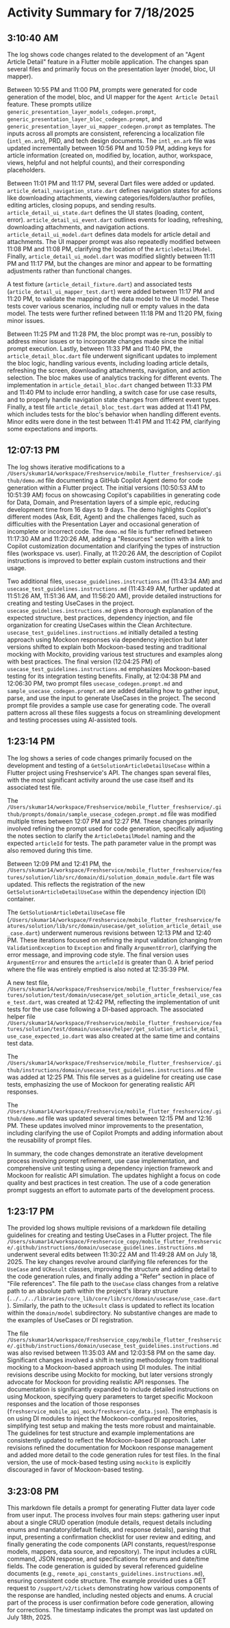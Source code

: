 # Activity Summary for 7/18/2025

## 3:10:40 AM
The log shows code changes related to the development of an "Agent Article Detail" feature in a Flutter mobile application.  The changes span several files and primarily focus on the presentation layer (model, bloc, UI mapper).

Between 10:55 PM and 11:00 PM, prompts were generated for code generation of the model, bloc, and UI mapper for the `Agent Article Detail` feature. These prompts utilize  `generic_presentation_layer_models_codegen.prompt`, `generic_presentation_layer_bloc_codegen.prompt`, and `generic_presentation_layer_ui_mapper_codegen.prompt` as templates.  The inputs across all prompts are consistent, referencing a localization file (`intl_en.arb`), PRD, and tech design documents. The `intl_en.arb` file was updated incrementally between 10:56 PM and 10:59 PM, adding keys for article information (created on, modified by, location, author, workspace, views, helpful and not helpful counts), and their corresponding placeholders.

Between 11:01 PM and 11:17 PM, several Dart files were added or updated. `article_detail_navigation_state.dart` defines navigation states for actions like downloading attachments, viewing categories/folders/author profiles, editing articles, closing popups, and sending results. `article_detail_ui_state.dart` defines the UI states (loading, content, error).  `article_detail_ui_event.dart` outlines events for loading, refreshing, downloading attachments, and navigation actions.  `article_detail_ui_model.dart` defines data models for article detail and attachments.   The UI mapper prompt was also repeatedly modified between 11:08 PM and 11:08 PM, clarifying the location of the `ArticleDetailModel`. Finally, `article_detail_ui_model.dart` was modified slightly between 11:11 PM and 11:17 PM, but the changes are minor and appear to be formatting adjustments rather than functional changes.

A test fixture (`article_detail_fixture.dart`) and associated tests (`article_detail_ui_mapper_test.dart`) were added between 11:17 PM and 11:20 PM, to validate the mapping of the data model to the UI model.   These tests cover various scenarios, including null or empty values in the data model. The tests were further refined between 11:18 PM and 11:20 PM, fixing minor issues.

Between 11:25 PM and 11:28 PM, the bloc prompt was re-run, possibly to address minor issues or to incorporate changes made since the initial prompt execution. Lastly, between 11:33 PM and 11:40 PM, the `article_detail_bloc.dart` file underwent significant updates to implement the bloc logic, handling various events, including loading article details, refreshing the screen, downloading attachments, navigation, and action selection. The bloc makes use of analytics tracking for different events.  The implementation in `article_detail_bloc.dart` changed between 11:33 PM and 11:40 PM to include error handling, a switch case for use case results, and to properly handle navigation state changes from different event types. Finally, a test file `article_detail_bloc_test.dart` was added at 11:41 PM, which includes tests for the bloc's behavior when handling different events.  Minor edits were done in the test between 11:41 PM and 11:42 PM, clarifying some expectations and imports.


## 12:07:13 PM
The log shows iterative modifications to a `/Users/skumar14/workspace/Freshservice/mobile_flutter_freshservice/.github/demo.md` file documenting a GitHub Copilot Agent demo for code generation within a Flutter project.  The initial versions (10:50:53 AM to 10:51:39 AM) focus on showcasing Copilot's capabilities in generating code for Data, Domain, and Presentation layers of a simple epic, reducing development time from 16 days to 9 days.  The demo highlights Copilot's different modes (Ask, Edit, Agent) and the challenges faced, such as difficulties with the Presentation Layer and occasional generation of incomplete or incorrect code.  The  `demo.md` file is further refined between 11:17:30 AM and 11:20:26 AM, adding a "Resources" section with a link to Copilot customization documentation and clarifying the types of instruction files (workspace vs. user).  Finally, at 11:20:26 AM, the description of Copilot instructions is improved to better explain custom instructions and their usage.

Two additional files, `usecase_guidelines.instructions.md` (11:43:34 AM) and `usecase_test_guidelines.instructions.md` (11:43:49 AM, further updated at 11:51:26 AM, 11:51:36 AM, and 11:56:20 AM), provide detailed instructions for creating and testing UseCases in the project. `usecase_guidelines.instructions.md` gives a thorough explanation of the expected structure, best practices, dependency injection, and file organization for creating UseCases within the Clean Architecture.  `usecase_test_guidelines.instructions.md` initially detailed a testing approach using Mockoon responses via dependency injection but later versions shifted to explain both Mockoon-based testing and traditional mocking with Mockito, providing various test structures and examples along with best practices.  The final version (12:04:25 PM) of `usecase_test_guidelines.instructions.md` emphasizes Mockoon-based testing for its integration testing benefits. Finally, at 12:04:38 PM and 12:06:30 PM, two prompt files `usecase_codegen.prompt.md` and `sample_usecase_codegen.prompt.md` are added detailing how to gather input, parse, and use the input to generate UseCases in the project.  The second prompt file provides a sample use case for generating code.  The overall pattern across all these files suggests a focus on streamlining development and testing processes using AI-assisted tools.


## 1:23:14 PM
The log shows a series of code changes primarily focused on the development and testing of a `GetSolutionArticleDetailUseCase` within a Flutter project using Freshservice's API.  The changes span several files, with the most significant activity around the use case itself and its associated test file.

The `/Users/skumar14/workspace/Freshservice/mobile_flutter_freshservice/.github/prompts/domain/sample_usecase_codegen.prompt.md` file was modified multiple times between 12:07 PM and 12:27 PM. These changes primarily involved refining the prompt used for code generation, specifically adjusting the notes section to clarify the `ArticleDetailModel` naming and the expected `articleId` for tests. The path parameter value in the prompt was also removed during this time.

Between 12:09 PM and 12:41 PM, the `/Users/skumar14/workspace/Freshservice/mobile_flutter_freshservice/features/solution/lib/src/domain/di/solution_domain_module.dart` file was updated. This reflects the registration of the new `GetSolutionArticleDetailUseCase` within the dependency injection (DI) container.

The `GetSolutionArticleDetailUseCase` file (`/Users/skumar14/workspace/Freshservice/mobile_flutter_freshservice/features/solution/lib/src/domain/usecase/get_solution_article_detail_use_case.dart`) underwent numerous revisions between 12:13 PM and 12:40 PM. These iterations focused on refining the input validation (changing from `ValidationException` to `Exception` and finally `ArgumentError`), clarifying the error message, and improving code style. The final version uses `ArgumentError` and ensures the `articleId` is greater than 0.  A brief period where the file was entirely emptied is also noted at 12:35:39 PM.

A new test file, `/Users/skumar14/workspace/Freshservice/mobile_flutter_freshservice/features/solution/test/domain/usecase/get_solution_article_detail_use_case_test.dart`, was created at 12:42 PM, reflecting the implementation of unit tests for the use case following a DI-based approach.  The associated helper file `/Users/skumar14/workspace/Freshservice/mobile_flutter_freshservice/features/solution/test/domain/usecase/helper/get_solution_article_detail_use_case_expected_io.dart` was also created at the same time and contains test data.

The `/Users/skumar14/workspace/Freshservice/mobile_flutter_freshservice/.github/instructions/domain/usecase_test_guidelines.instructions.md` file was added at 12:25 PM. This file serves as a guideline for creating use case tests, emphasizing the use of Mockoon for generating realistic API responses.

The `/Users/skumar14/workspace/Freshservice/mobile_flutter_freshservice/.github/demo.md` file was updated several times between 12:15 PM and 12:16 PM. These updates involved minor improvements to the presentation, including clarifying the use of Copilot Prompts and adding information about the reusability of prompt files.

In summary, the code changes demonstrate an iterative development process involving prompt refinement, use case implementation, and comprehensive unit testing using a dependency injection framework and Mockoon for realistic API simulation. The updates highlight a focus on code quality and best practices in test creation.  The use of a code generation prompt suggests an effort to automate parts of the development process.


## 1:23:17 PM
The provided log shows multiple revisions of a markdown file detailing guidelines for creating and testing UseCases in a Flutter project.  The file `/Users/skumar14/workspace/Freshservice_copy/mobile_flutter_freshservice/.github/instructions/domain/usecase_guidelines.instructions.md` underwent several edits between 11:30:22 AM and 11:49:28 AM on July 18, 2025.  The key changes revolve around clarifying file references for the `UseCase` and `UCResult` classes, improving the structure and adding detail to the code generation rules, and finally adding a "Refer" section in place of "File references".  The file path to the `UseCase` class changes from a relative path to an absolute path within the project's library structure (`../../../libraries/core_lib/core/lib/src/domain/usecase/use_case.dart`). Similarly, the path to the `UCResult` class is updated to reflect its location within the `domain/model` subdirectory.  No substantive changes are made to the examples of UseCases or DI registration.

The file `/Users/skumar14/workspace/Freshservice_copy/mobile_flutter_freshservice/.github/instructions/domain/usecase_test_guidelines.instructions.md` was also revised between 11:35:03 AM and 12:03:58 PM on the same day.  Significant changes involved a shift in testing methodology from traditional mocking to a Mockoon-based approach using DI modules. The initial revisions describe using Mockito for mocking, but later versions strongly advocate for Mockoon for providing realistic API responses.  The documentation is significantly expanded to include detailed instructions on using Mockoon,  specifying query parameters to target specific Mockoon responses and the location of those responses (`freshservice_mobile_api_mock/freshservice_data.json`). The emphasis is on using DI modules to inject the Mockoon-configured repositories, simplifying test setup and making the tests more robust and maintainable.  The guidelines for test structure and example implementations are consistently updated to reflect the Mockoon-based DI approach.  Later revisions refined the documentation for Mockoon response management and added more detail to the code generation rules for test files.  In the final version, the use of mock-based testing using `mockito` is explicitly discouraged in favor of Mockoon-based testing.


## 3:23:08 PM
This markdown file details a prompt for generating Flutter data layer code from user input.  The process involves four main steps: gathering user input about a single CRUD operation (module details, request details including enums and mandatory/default fields, and response details), parsing that input, presenting a confirmation checklist for user review and editing, and finally generating the code components (API constants, request/response models, mappers, data source, and repository).  The input includes a cURL command, JSON response, and specifications for enums and date/time fields.  The code generation is guided by several referenced guideline documents (e.g., `remote_api_constants_guidelines.instructions.md`), ensuring consistent code structure. The example provided uses a GET request to `/support/v2/tickets` demonstrating how various components of the response are handled, including nested objects and enums.  A crucial part of the process is user confirmation before code generation, allowing for corrections.  The timestamp indicates the prompt was last updated on July 18th, 2025.
